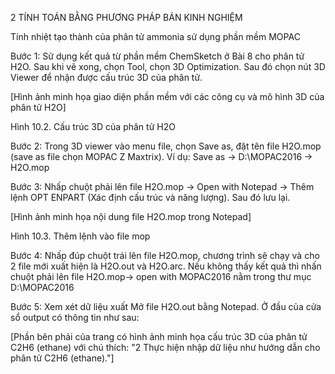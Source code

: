 2 TÍNH TOÁN BẰNG PHƯƠNG PHÁP BÁN KINH NGHIỆM

Tính nhiệt tạo thành của phân tử ammonia sử dụng phần mềm MOPAC

Bước 1: Sử dụng kết quả từ phần mềm ChemSketch ở Bài 8 cho phân tử H2O. Sau khi vẽ xong, chọn Tool, chọn 3D Optimization. Sau đó chọn nút 3D Viewer để nhận được cấu trúc 3D của phân tử.

[Hình ảnh minh họa giao diện phần mềm với các công cụ và mô hình 3D của phân tử H2O]

Hình 10.2. Cấu trúc 3D của phân tử H2O

Bước 2: Trong 3D viewer vào menu file, chọn Save as, đặt tên file H2O.mop (save as file chọn MOPAC Z Maxtrix).
Ví dụ: Save as → D:\MOPAC2016 → H2O.mop

Bước 3: Nhấp chuột phải lên file H2O.mop → Open with Notepad → Thêm lệnh OPT ENPART (Xác định cấu trúc và năng lượng). Sau đó lưu lại.

[Hình ảnh minh họa nội dung file H2O.mop trong Notepad]

Hình 10.3. Thêm lệnh vào file mop

Bước 4: Nhấp đúp chuột trái lên file H2O.mop, chương trình sẽ chạy và cho 2 file mới xuất hiện là H2O.out và H2O.arc. Nếu không thấy kết quả thì nhấn chuột phải lên file H2O.mop→ open with MOPAC2016 nằm trong thư mục D:\MOPAC2016

Bước 5: Xem xét dữ liệu xuất
Mở file H2O.out bằng Notepad. Ở đầu của cửa sổ output có thông tin như sau:

[Phần bên phải của trang có hình ảnh minh họa cấu trúc 3D của phân tử C2H6 (ethane) với chú thích: "2 Thực hiện nhập dữ liệu như hướng dẫn cho phân tử C2H6 (ethane)."]